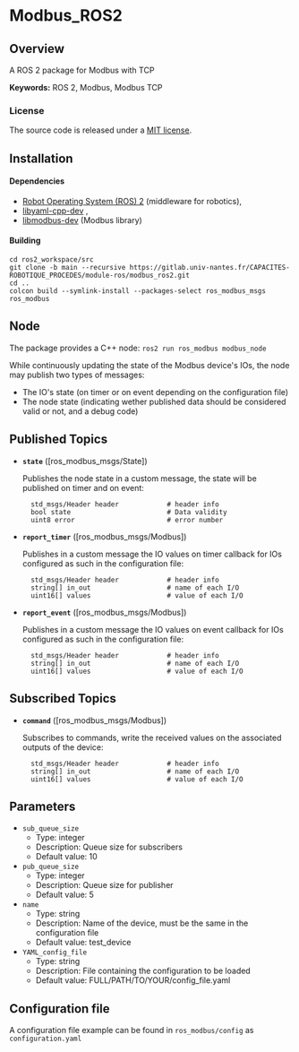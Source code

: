 # Modbus_ROS2

## Overview

A ROS 2 package for Modbus with TCP

**Keywords:** ROS 2, Modbus, Modbus TCP

### License

The source code is released under a [MIT license](LICENSE).

## Installation

#### Dependencies

- [Robot Operating System (ROS) 2](http://wiki.ros.org) (middleware for robotics),
- [libyaml-cpp-dev](https://github.com/jbeder/yaml-cpp) ,
- [libmodbus-dev](https://github.com/stephane/libmodbus) (Modbus library)


#### Building

	cd ros2_workspace/src
	git clone -b main --recursive https://gitlab.univ-nantes.fr/CAPACITES-ROBOTIQUE_PROCEDES/module-ros/modbus_ros2.git
	cd ..
	colcon build --symlink-install --packages-select ros_modbus_msgs ros_modbus

## Node

The package provides a C++ node: `ros2 run ros_modbus modbus_node`

While continuously updating the state of the Modbus device's IOs, the node may publish two types of messages:
- The IO's state (on timer or on event depending on the configuration file)
- The node state (indicating wether published data should be considered valid or not, and a debug code)

## Published Topics 

* **`state`** ([ros_modbus_msgs/State])

	Publishes the node state in a custom message, the state will be published on timer and on event:
	
		std_msgs/Header header            # header info
		bool state                        # Data validity
		uint8 error 					  # error number

* **`report_timer`** ([ros_modbus_msgs/Modbus])

	Publishes in a custom message the IO values on timer callback for IOs configured as such in the configuration file:
	
		std_msgs/Header header            # header info
		string[] in_out                   # name of each I/O
		uint16[] values                   # value of each I/O

* **`report_event`** ([ros_modbus_msgs/Modbus])

	Publishes in a custom message the IO values on event callback for IOs configured as such in the configuration file:
	
		std_msgs/Header header            # header info
		string[] in_out                   # name of each I/O
		uint16[] values                   # value of each I/O

## Subscribed Topics 

* **`command`** ([ros_modbus_msgs/Modbus])

	Subscribes to commands, write the received values on the associated outputs of the device:
	
		std_msgs/Header header            # header info
		string[] in_out                   # name of each I/O
		uint16[] values                   # value of each I/O

## Parameters

- `sub_queue_size`
    - Type: integer
    - Description: Queue size for subscribers
    - Default value: 10
- `pub_queue_size`
    - Type: integer
    - Description: Queue size for publisher
    - Default value: 5
- `name`
    - Type: string
    - Description: Name of the device, must be the same in the configuration file
    - Default value: test_device
- `YAML_config_file`
    - Type: string
    - Description: File containing the configuration to be loaded
    - Default value: FULL/PATH/TO/YOUR/config_file.yaml

## Configuration file

A configuration file example can be found in `ros_modbus/config` as `configuration.yaml`
